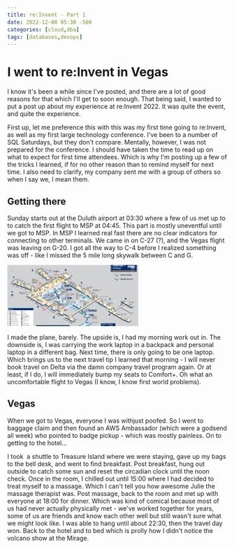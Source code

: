 ```yaml
---
title: re:Invent - Part 1
date: 2022-12-08 05:30 -500
categories: [cloud,dba]
tags: [databases,devops]
---
```


# I went to re\:Invent in Vegas

I know it's been a while since I've posted, and there are a lot of good reasons for that which I'll get to soon enough. That being said, I wanted to put a post up about my experience at re:Invent 2022. It was quite the event, and quite the experience. 

First up, let me preference this with this was my first time going to re:Invent, as well as my first large technology conference. I've been to a number of SQL Saturdays, but they don't compare. Mentally, however, I was not prepared for the conference. I should have taken the time to read up on what to expect for first time attendees. Which is why I'm posting up a few of the tricks I learned, if for no other reason than to remind myself for next time. I also need to clarify, my company sent me with a group of others so when I say we, I mean them.

## Getting there

Sunday starts out at the Duluth airport at 03:30 where a few of us met up to to catch the first flight to MSP at 04:45. This part is mostly uneventful until we got to MSP. In MSP I learned real fast there are no clear indicators for connecting to other terminals. We came in on C-27 (?), and the Vegas flight was leaving on G-20. I got all the way to C-4 before I realized something was off - like I missed the 5 mile long skywalk between C and G. 

![msp terminal 1](/assets/images/msp_term1-300x140.png)

I made the plane, barely. The upside is, I had my morning work out in. The downside is, I was carrying the work laptop in a backpack and personal laptop in a different bag. Next time, there is only going to be one laptop. Which brings us to the next travel tip I learned that morning - I will never book travel on Delta via the damn company travel program again. Or at least, if I do, I will immediately bump my seats to Comfort+. Oh what an uncomfortable flight to Vegas (I know, I know first world problems). 

## Vegas

When we got to Vegas, everyone I was withjust poofed. So I went to baggage claim and then found an AWS Ambassador (which were a godsend all week) who pointed to badge pickup - which was mostly painless. On to getting to the hotel...

I took  a shuttle to Treasure Island where we were staying, gave up my bags to the bell desk, and went to find breakfast. Post breakfast, hung out outside to catch some sun and reset the circadian clock until the noon check. Once in the room, I chilled out until 15:00 where I had decided to treat myself to a massage. Which I can't tell you how awesome Julie the massage therapist was. Post massage, back to the room and met up with everyone at 18:00 for dinner. Which was kind of comical because most of us had never actually physically met - we've worked together for years, some of us are friends and know each other well but still wasn't sure what we might look like. I was able to hang until about 22:30, then the travel day won. Back to the hotel and to bed which is prolly how I didn't notice the volcano show at the Mirage.
